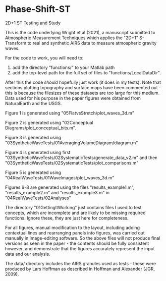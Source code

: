 # Phase-Shift-ST
2D+1 ST Testing and Study

This is the code underlying Wright et al (2021), a manuscript submitted to Atmospheric Measurement Techniques which applies the "2D+1" S-Transform to real and synthetic AIRS data to measure atmospheric gravity waves.


For the code to work, you will need to:
1. add the directory "functions/" to your Matlab path
2. add the top-level path for the full set of files to "functions/LocalDataDir". 

After this the code *should* hopefully just work (it does in my tests). Note that sections plotting topography and surface maps have been commented
out - this is because the filesizes of these datasets are too large for this medium. Data used for his purpose in the paper figures were obtained
from NaturalEarth and the USGS.


Figure 1 is generated using "05FlatvsStretch/plot_waves_3d.m"

Figure 2 is generated using "02Conceptual Diagrams/plot_conceptual_bits.m". 

Figure 3 is generated using "03SyntheticWaveTests/01AveragingVolumeDiagram/diagram.m"

Figure 4 is generated using first "03SyntheticWaveTests/02SystematicTests/generate_data_v2.m" and then "03SyntheticWaveTests/02SystematicTests/plot_comparisons.m"

Figure 5 is generated using "04RealWaveTests/01WaveImages/plot_waves_3d.m"

Figures 6-8 are generated using the files "results_example1.m", "results_example2.m" and "results_example3.m" in "04RealWaveTests/02Analyses"


The directory "01GettingItWorking" just contains files I used to test concepts, which are incomplete and are likely to be missing required functions. 
Ignore these, they are just here for completeness.


For all figures, manual modification to the layout, including adding contextual lines and rearranging panels into figures, was carried out 
manually in image-editing software. So the above files will not produce final versions as seen in the paper - the contents should be fully 
consistent however, and demonstrate that the figures accurately represent the input data and our analysis.


The data/ directory includes the AIRS granules used as tests - these were produced by Lars Hoffman as described in Hoffman and Alexander (JGR, 2009).
 
